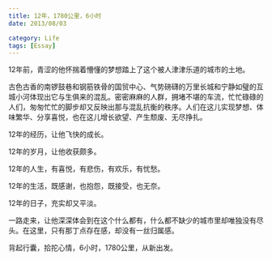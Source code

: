 ```yaml
---
title: 12年，1780公里，6小时
date: 2013/08/03

category: Life
tags: [Essay]
---
```


12年前，青涩的他怀揣着懵懂的梦想踏上了这个被人津津乐道的城市的土地。

古色古香的南锣鼓巷和钢筋铁骨的国贸中心、气势磅礴的万里长城和宁静如璧的互城小河体现出它与生俱来的混乱。密密麻麻的人群，拥堵不堪的车流，忙忙碌碌的人们，匆匆忙忙的脚步却又反映出那与混乱抗衡的秩序。人们在这儿实现梦想、体味繁华、分享喜悦，也在这儿增长欲望、产生颓废、无尽挣扎。

<!--more-->

12年的经历，让他飞快的成长。

12年的岁月，让他收获颇多。

12年的人生，有喜悦，有悲伤，有欢乐，有忧愁。

12年的生活，既感谢，也抱怨，既接受，也无奈。
  
12年的日子，充实却又平淡。

一路走来，让他深深体会到在这个什么都有，什么都不缺少的城市里却唯独没有尽头。在这里，只有那丁点存在感，却没有一丝归属感。

背起行囊，拾拕心情，6小时，1780公里，从新出发。
